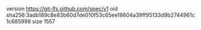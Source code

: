 version https://git-lfs.github.com/spec/v1
oid sha256:3adb189c8e83b60d7de010f53c65ee18604a39ff95133d9b2744961c1c685998
size 1557
